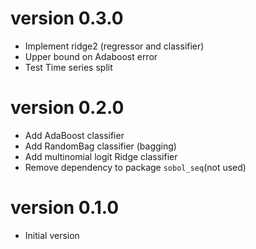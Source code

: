 # version 0.3.0

- Implement ridge2 (regressor and classifier)
- Upper bound on Adaboost error
- Test Time series split

# version 0.2.0

- Add AdaBoost classifier 
- Add RandomBag classifier (bagging)
- Add multinomial logit Ridge classifier 
- Remove dependency to package `sobol_seq`(not used)


# version 0.1.0

- Initial version